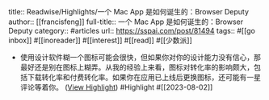 title:: Readwise/Highlights/一个 Mac App 是如何诞生的：Browser Deputy
author:: [[francisfeng]]
full-title:: 一个 Mac App 是如何诞生的：Browser Deputy
category:: #articles
url:: https://sspai.com/post/81494
tags:: #[[go inbox]] #[[inoreader]] #[[interest]] #[[read]] #[[少数派]]

- 使用设计软件糊一个图标可能会很快，但如果你对你的设计能力没有信心，那最好还是别在图标上糊弄。从我的经验上来看，图标对转化率的影响颇大，包括下载转化率和付费转化率。如果你在应用已上线后更换图标，还可能有一星评论等着你。 ([View Highlight](https://read.readwise.io/read/01h6tjk821ybwz41g0wy6eszzx)) #Highlight #[[2023-08-02]]